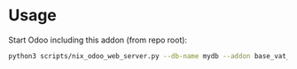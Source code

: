 # Usage

Start Odoo including this addon (from repo root):

```bash
python3 scripts/nix_odoo_web_server.py --db-name mydb --addon base_vat_optional_vies
```
